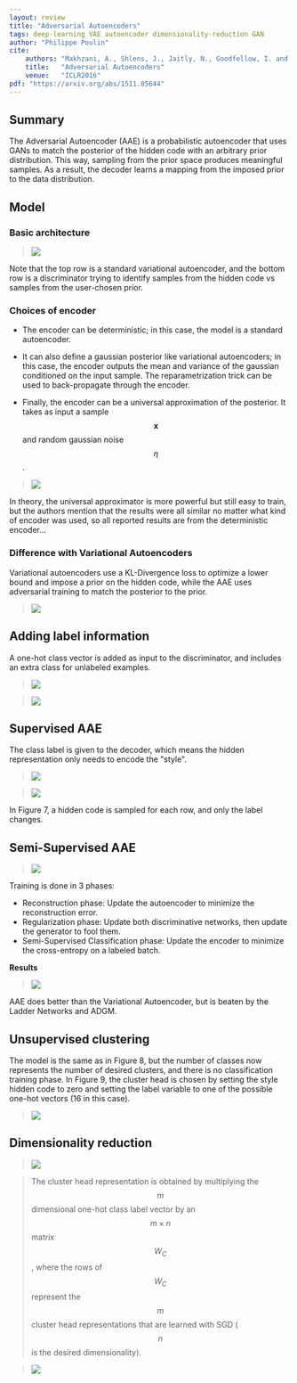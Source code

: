 ```yaml
---
layout: review
title: "Adversarial Autoencoders"
tags: deep-learning VAE autoencoder dimensionality-reduction GAN
author: "Philippe Poulin"
cite:
    authors: "Makhzani, A., Shlens, J., Jaitly, N., Goodfellow, I. and Frey, B."
    title:   "Adversarial Autoencoders"
    venue:   "ICLR2016"
pdf: "https://arxiv.org/abs/1511.05644"
---
```


## Summary

The Adversarial Autoencoder (AAE) is a probabilistic autoencoder that uses GANs to match the posterior of the hidden code with an arbitrary prior distribution.
This way, sampling from the prior space produces meaningful samples.
As a result, the decoder learns a mapping from the imposed prior to the data distribution.


## Model

### Basic architecture

> ![](/article/images/adversarial-autoencoders/figure1.jpg)

Note that the top row is a standard variational autoencoder, and the bottom row is a discriminator trying to identify samples from the hidden code vs samples from the user-chosen prior.

### Choices of encoder

- The encoder can be deterministic; in this case, the model is a standard autoencoder.

- It can also define a gaussian posterior like variational autoencoders; in this case, the encoder outputs the mean and variance of the gaussian conditioned on the input sample. The reparametrization trick can be used to back-propagate through the encoder.

- Finally, the encoder can be a universal approximation of the posterior. It takes as input a sample $$\mathbf x$$ and random gaussian noise $$\eta$$.

> ![](/article/images/adversarial-autoencoders/equation2.jpg)

In theory, the universal approximator is more powerful but still easy to train, but the authors mention that the results were all similar no matter what kind of encoder was used, so all reported results are from the deterministic encoder...

### Difference with Variational Autoencoders

Variational autoencoders use a KL-Divergence loss to optimize a lower bound and impose a prior on the hidden code, while the AAE uses adversarial training to match the posterior to the prior.

> ![](/article/images/adversarial-autoencoders/figure2.jpg)

## Adding label information

A one-hot class vector is added as input to the discriminator, and includes an extra class for unlabeled examples.

> ![](/article/images/adversarial-autoencoders/figure3.jpg)

> ![](/article/images/adversarial-autoencoders/figure4.jpg)


## Supervised AAE

The class label is given to the decoder, which means the hidden representation only needs to encode the "style".

> ![](/article/images/adversarial-autoencoders/figure6.jpg)

> ![](/article/images/adversarial-autoencoders/figure7.jpg)

In Figure 7, a hidden code is sampled for each row, and only the label changes.


## Semi-Supervised AAE

> ![](/article/images/adversarial-autoencoders/figure8.jpg)

Training is done in 3 phases:
- Reconstruction phase: Update the autoencoder to minimize the reconstruction error.
- Regularization phase: Update both discriminative networks, then update the generator to fool them.
- Semi-Supervised Classification phase: Update the encoder to minimize the cross-entropy on a labeled batch.

**Results**
> ![](/article/images/adversarial-autoencoders/table2.jpg)

AAE does better than the Variational Autoencoder, but is beaten by the Ladder Networks and ADGM.


## Unsupervised clustering

The model is the same as in Figure 8, but the number of classes now represents the number of desired clusters, and there is no classification training phase.
In Figure 9, the cluster head is chosen by setting the style hidden code to zero and setting the label variable to one of the possible one-hot vectors (16 in this case).

> ![](/article/images/adversarial-autoencoders/figure9.jpg)


## Dimensionality reduction

> ![](/article/images/adversarial-autoencoders/figure10.jpg)

> The cluster head representation is obtained by multiplying the $$m$$ dimensional one-hot class label vector by an $$m × n$$ matrix $$W_C$$, where the rows of $$W_C$$ represent the $$m$$ cluster head representations that are learned with SGD ($$n$$ is the desired dimensionality).

> ![](/article/images/adversarial-autoencoders/figure11.jpg)

